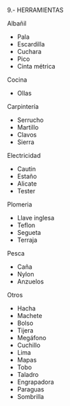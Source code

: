 9.- HERRAMIENTAS

Albañil
- Pala
- Escardilla
- Cuchara
- Pico
- Cinta métrica 

Cocina
- Ollas

Carpintería
- Serrucho
- Martillo
- Clavos
- Sierra

Electricidad
- Cautin
- Estaño
- Alicate
- Tester

Plomeria
- Llave inglesa
- Teflon
- Segueta
- Terraja

Pesca
- Caña
- Nylon
- Anzuelos

Otros
- Hacha
- Machete 
- Bolso
- Tijera
- Megáfono
- Cuchillo
- Lima
- Mapas
- Tobo
- Taladro
- Engrapadora
- Paraguas
- Sombrilla
